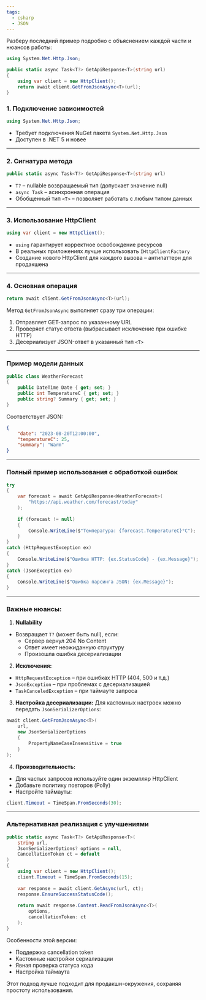 ```yaml
---
tags:
  - csharp
  - JSON
---
```


Разберу последний пример подробно с объяснением каждой части и нюансов работы:

```csharp
using System.Net.Http.Json;

public static async Task<T?> GetApiResponse<T>(string url)
{
    using var client = new HttpClient();
    return await client.GetFromJsonAsync<T>(url);
}
```

### 1. Подключение зависимостей
```csharp
using System.Net.Http.Json;
```
- Требует подключения NuGet пакета `System.Net.Http.Json`
- Доступен в .NET 5 и новее

---

### 2. Сигнатура метода
```csharp
public static async Task<T?> GetApiResponse<T>(string url)
```
- `T?` – nullable возвращаемый тип (допускает значение null)
- `async Task` – асинхронная операция
- Обобщенный тип `<T>` – позволяет работать с любым типом данных

---

### 3. Использование HttpClient
```csharp
using var client = new HttpClient();
```
- `using` гарантирует корректное освобождение ресурсов
- В реальных приложениях лучше использовать `IHttpClientFactory`
- Создание нового HttpClient для каждого вызова – антипаттерн для продакшена

---

### 4. Основная операция
```csharp
return await client.GetFromJsonAsync<T>(url);
```
Метод `GetFromJsonAsync` выполняет сразу три операции:
1. Отправляет GET-запрос по указанному URL
2. Проверяет статус ответа (выбрасывает исключение при ошибке HTTP)
3. Десериализует JSON-ответ в указанный тип `<T>`

---

### Пример модели данных
```csharp
public class WeatherForecast
{
    public DateTime Date { get; set; }
    public int TemperatureC { get; set; }
    public string? Summary { get; set; }
}
```

Соответствует JSON:
```json
{
    "date": "2023-08-20T12:00:00",
    "temperatureC": 25,
    "summary": "Warm"
}
```

---

### Полный пример использования с обработкой ошибок
```csharp
try
{
    var forecast = await GetApiResponse<WeatherForecast>(
        "https://api.weather.com/forecast/today"
    );
    
    if (forecast != null)
    {
        Console.WriteLine($"Температура: {forecast.TemperatureC}°C");
    }
}
catch (HttpRequestException ex)
{
    Console.WriteLine($"Ошибка HTTP: {ex.StatusCode} - {ex.Message}");
}
catch (JsonException ex)
{
    Console.WriteLine($"Ошибка парсинга JSON: {ex.Message}");
}
```

---

### Важные нюансы:
1. **Nullability**
- Возвращает `T?` (может быть null), если:
  - Сервер вернул 204 No Content
  - Ответ имеет неожиданную структуру
  - Произошла ошибка десериализации

2. **Исключения:**
- `HttpRequestException` – при ошибках HTTP (404, 500 и т.д.)
- `JsonException` – при проблемах с десериализацией
- `TaskCanceledException` – при таймауте запроса

3. **Настройка десериализации:**
Для кастомных настроек можно передать `JsonSerializerOptions`:
```csharp
await client.GetFromJsonAsync<T>(
    url, 
    new JsonSerializerOptions 
    {
        PropertyNameCaseInsensitive = true
    }
);
```

4. **Производительность:**
- Для частых запросов используйте один экземпляр HttpClient
- Добавьте политику повторов (Polly)
- Настройте таймауты:
```csharp
client.Timeout = TimeSpan.FromSeconds(30);
```

---

### Альтернативная реализация с улучшениями
```csharp
public static async Task<T?> GetApiResponse<T>(
    string url, 
    JsonSerializerOptions? options = null,
    CancellationToken ct = default
)
{
    using var client = new HttpClient();
    client.Timeout = TimeSpan.FromSeconds(15);
    
    var response = await client.GetAsync(url, ct);
    response.EnsureSuccessStatusCode();
    
    return await response.Content.ReadFromJsonAsync<T>(
        options, 
        cancellationToken: ct
    );
}
```

Особенности этой версии:
- Поддержка cancellation token
- Кастомные настройки сериализации
- Явная проверка статуса кода
- Настройка таймаута

Этот подход лучше подходит для продакшн-окружения, сохраняя простоту использования.